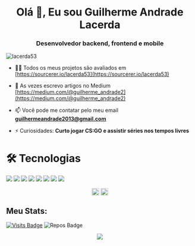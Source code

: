 <h1 align="center">Olá 👋, Eu sou Guilherme Andrade Lacerda</h1>
<h3 align="center">Desenvolvedor backend, frontend e mobile</h3>
<p align="left"> <img src="https://komarev.com/ghpvc/?username=lacerda53" alt="lacerda53" /> </p>

- 👨‍💻 Todos os meus projetos são avaliados em [https://sourcerer.io/lacerda53](https://sourcerer.io/lacerda53)

- 📝 As vezes escrevo artigos no Medium [https://medium.com/@guilherme_andrade2](https://medium.com/@guilherme_andrade2)

- 📫 Você pode me contatar pelo meu email **guilhermeandrade2013@gmail.com**

- ⚡ Curiosidades: **Curto jogar CS:GO e assistir séries nos tempos livres**


# 🛠 Tecnologias

<p>
  <img src="https://img.shields.io/badge/Sharp%20-593399.svg?&style=for-the-badge&logo=c&logoColor=white"/>
  <img src="https://img.shields.io/badge/.NET%20Core%20-8a2be2.svg?&style=for-the-badge&logo=.net&logoColor=white"/>
  <img src="https://img.shields.io/badge/javascript%20-%23323330.svg?&style=for-the-badge&logo=javascript&logoColor=%23F7DF1E"/>
  <img src="https://img.shields.io/badge/react%20-%2320232a.svg?&style=for-the-badge&logo=react&logoColor=%2361DAFB"/>
  <img src="https://img.shields.io/badge/react_native%20-%2320232a.svg?&style=for-the-badge&logo=react&logoColor=%2361DAFB"/>
  <img src="https://img.shields.io/badge/git%20-%23F05033.svg?&style=for-the-badge&logo=git&logoColor=white"/>
  <img src="https://img.shields.io/badge/github%20-%23121011.svg?&style=for-the-badge&logo=github&logoColor=white"/>
  <img src="https://img.shields.io/badge/Flutter-white.svg?&style=for-the-badge&logo=flutter&logoColor=blue"/>
</p>

<p align="center">
<a href="https://linkedin.com/in/lacerda53" target="blank"><img align="center" src="https://cdn.jsdelivr.net/npm/simple-icons@3.0.1/icons/linkedin.svg" alt="Guilherme Andrade" height="20" width="20" /></a>
<a href="https://www.instagram.com/guilherme_andrade2" target="blank"><img align="center" src="https://cdn.jsdelivr.net/npm/simple-icons@3.0.1/icons/instagram.svg" alt="Guilherme Andrade" height="20" width="20" /></a>
</p>


## Meu Stats:
[![Visits Badge](https://badges.pufler.dev/visits/lacerda53/lacerda53?style=for-the-badge)](https://github.com/lacerda53/lacerda53)
![Repos Badge](https://badges.pufler.dev/repos/lacerda53?style=for-the-badge)

<p align = "center">
  <img src = "https://github-readme-stats.vercel.app/api?username=lacerda53&show_icons=true&theme=dark&line_height=27&hide=contribs,prs">
</p>
